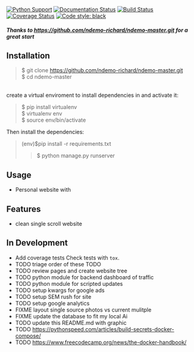
[![Python Support](https://img.shields.io/pypi/pyversions/cfg_load.svg)](https://pypi.org/project/cfg_load/)
[![Documentation Status](https://readthedocs.org/projects/cfg_load/badge/?version=latest)](http://cfg-load.readthedocs.io/en/latest/)
[![Build Status](https://travis-ci.org/MartinThoma/cfg_load.svg?branch=master)](https://travis-ci.org/MartinThoma/cfg_load)
[![Coverage Status](https://coveralls.io/repos/github/MartinThoma/cfg_load/badge.svg?branch=master)](https://coveralls.io/github/MartinThoma/cfg_load?branch=master)
[![Code style: black](https://img.shields.io/badge/code%20style-black-000000.svg)](https://github.com/psf/black)

##### Thanks to https://github.com/ndemo-richard/ndemo-master.git for a great start

## Installation
>$ git clone https://github.com/ndemo-richard/ndemo-master.git <br />
>$ cd ndemo-master
<br />
create a virtual enviroment to install dependencies in and activate it: <br />

>$ pip install virtualenv <br />
>$ virtualenv env <br />
>$ source env/bin/activate <br />

Then install the dependencies:<br />
> (env)$pip install -r requirements.txt <br />
> >$ python manage.py runserver

## Usage
* Personal website with


## Features


* clean single scroll website


## In Development

* Add coverage tests
  Check tests with `tox`.
* TODO triage order of these TODO
* TODO review pages and create website tree
* TODO python module for backend dashboard of traffic
* TODO python module for scripted updates
* TODO setup kwargs for google ads
* TODO setup SEM rush for site
* TODO setup google analytics
* FIXME layout single source photos vs current mulitple 
* FIXME update the database to fit my local Ai
* TODO update this README.md with graphic
* TODO https://pythonspeed.com/articles/build-secrets-docker-compose/
* TODO https://www.freecodecamp.org/news/the-docker-handbook/